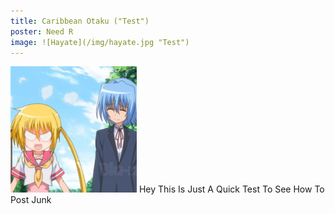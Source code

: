 ```yaml
--- 
title: Caribbean Otaku ("Test")
poster: Need R
image: ![Hayate](/img/hayate.jpg "Test")
---
```

![Hayate](/img/hayate.jpg "Test")
Hey This Is Just A Quick Test To See How To Post Junk
